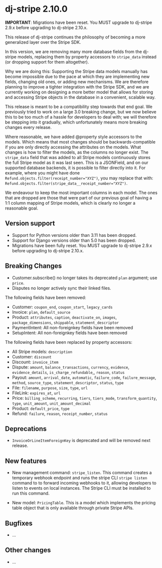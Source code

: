# dj-stripe 2.10.0

**IMPORTANT**: Migrations have been reset. You MUST upgrade to dj-stripe 2.9.x before
upgrading to dj-stripe 2.10.x.

This release of dj-stripe continues the philosophy of becoming a more generalized
layer over the Stripe SDK.

In this version, we are removing many more database fields from the dj-stripe models,
replacing them by property accessors to `stripe_data` instead (or dropping support for
them altogether).

Why we are doing this: Supporting the Stripe data models manually has become impossible
due to the pace at which they are implementing new fields, changing old ones, or adding
new mechanisms. We are therefore planning to improve a tighter integration with the
Stripe SDK, and we are currently working on designing a more better model that allows
for storing and accessing Stripe objects in the database in a convenient, scalable way.

This release is meant to be a compatibility step towards that end goal. We previously
tried to work on a large 3.0 breaking change, but we now believe this to be too much of
a hassle for developers to deal with; we will therefore be stepping into it gradually,
which unfortunately means more breaking changes every release.

Where reasonable, we have added @property style accessors to the models. Which means
that most changes should be backwards-compatible if you are only directly accessing the
attributes on the models. What changes is how to filter the models, as the columns no
longer exist.
The `stripe_data` field that was added to all Stripe models continuously stores the full
Stripe model as it was last seen. This is a JSONField, and on our supported database
backends, it is possible to filter directly into it. For example, where you might have
done `Refund.objects.filter(receipt_number="XYZ")`, you may replace that with:
`Refund.objects.filter(stripe_data__receipt_number="XYZ")`.

We endeavour to keep the most important columns in each model. The ones that are dropped
are those that were part of our previous goal of having a 1:1 column mapping of Stripe
models, which is clearly no longer a reasonable goal.

## Version support

-   Support for Python versions older than 3.11 has been dropped.
-   Support for Django versions older than 5.0 has been dropped.
-   Migrations have been fully reset. You MUST upgrade to dj-stripe 2.9.x before
    upgrading to dj-stripe 2.10.x.

## Breaking Changes

-   Customer.subscribe() no longer takes its deprecated `plan` argument; use `price`.
-   Disputes no longer actively sync their linked files.

The following fields have been removed:

-   Customer: `coupon_end`, `coupon_start`, `legacy_cards`
-   Invoice: `plan`, `default_source`
-   Product: `attributes`, `caption`, `deactivate_on`, `images`, `package_dimensions`,
    `shippable`, `statement_descriptor`
-   PaymentIntent: All non-foreignkey fields have been removed
-   SetupIntent: All non-foreignkey fields have been removed

The following fields have been replaced by property accessors:

-   All Stripe models: `description`
-   Customer: `discount`
-   Discount: `invoice_item`
-   Dispute: `amount`, `balance_transactions`, `currency`, `evidence`,
    `evidence_details`, `is_charge_refundable`,, `reason`, `status`
-   Payout: `amount`, `arrival_date`, `automatic`, `failure_code`, `failure_message`,
    `method`, `source_type`, `statement_descriptor`, `status`, `type`
-   File: `filename`, `purpose`, `size`, `type`, `url`
-   FileLink: `expires_at`, `url`
-   Price: `billing_scheme`, `recurring`, `tiers`, `tiers_mode`, `transform_quantity`,
    `type`, `unit_amount`, `unit_amount_decimal`
-   Product: `default_price`, `type`
-   Refund: `failure`, `reason`, `receipt_number`, `status`

## Deprecations

-   `InvoiceOrLineItemForeignKey` is deprecated and will be removed next release.

## New features

-   New management command: `stripe_listen`. This command creates a temporary webhook
    endpoint and runs the stripe CLI `stripe listen` command to to forward incoming
    webhooks to it, allowing developers to listen to events on local instances. The
    Stripe CLI must be installed to run this command.

-   New model: `PricingTable`. This is a model which implements the pricing table object
    that is only available through private Stripe APIs.

## Bugfixes

-   ...

## Other changes

-   ...
